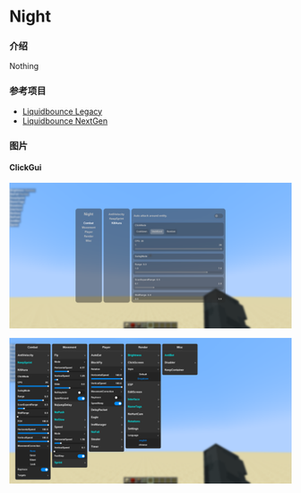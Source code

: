 # Night

### 介绍

Nothing

### 参考项目

- [Liquidbounce Legacy](https://github.com/CCBlueX/LiquidBounce/tree/legacy/)
- [Liquidbounce NextGen](https://github.com/CCBlueX/LiquidBounce/tree/nextgen/)

### 图片

#### ClickGui
![clickgui-1](/screenshot/1.png)

![clickgui-2](/screenshot/2.png)